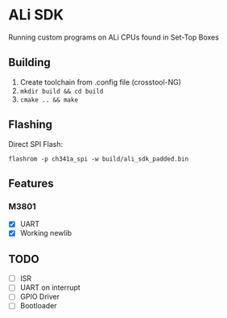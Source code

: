 # ALi SDK
Running custom programs on ALi CPUs found in Set-Top Boxes
## Building

1. Create toolchain from .config file (crosstool-NG)
2. `mkdir build && cd build`
3. `cmake .. && make`

## Flashing
Direct SPI Flash:

`flashrom -p ch341a_spi -w build/ali_sdk_padded.bin`

## Features
### M3801
- [X] UART
- [X] Working newlib
## TODO
- [ ] ISR
- [ ] UART on interrupt
- [ ] GPIO Driver
- [ ] Bootloader
